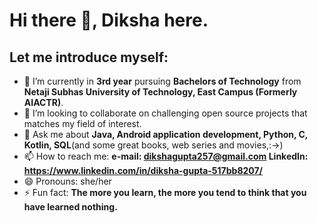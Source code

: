 # Hi there 👋, Diksha here.

## Let me introduce myself:

- 🔭 I’m currently in **3rd year** pursuing **Bachelors of Technology** from **Netaji Subhas University of Technology, East Campus (Formerly AIACTR)**.
- 👯 I’m looking to collaborate on challenging open source projects that matches my field of interest.
- 💬 Ask me about **Java, Android application development, Python, C, Kotlin, SQL**(and some great books, web series and movies,:->)
- 📫 How to reach me: **e-mail: dikshagupta257@gmail.com
                       LinkedIn: https://www.linkedin.com/in/diksha-gupta-517bb8207/**
- 😄 Pronouns: she/her
- ⚡ Fun fact: **The more you learn, the more you tend to think that you have learned nothing.**

